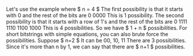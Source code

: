 Let's use the example where $ n = 4 $ 
The first possibility is that it starts with 0 and the rest of the bits are 0 
0000 
This is 1 possibility. 
The second possibility is that it starts with a row of 1's and the rest of the bits are 0 
1111 
1110 
1100 
1000 
This is 4 possibilities. 
So we have $ 1 + n $ possibilities. 
For short bitstrings with simple equations, you can also brute force the possibilities.
Suppose $ n=2 $ 
It can be 00, 10, 11 
There are 3 possibilities. 
Since it's more than n by 1, we can say that there are $ n+1 $ possibilities.
